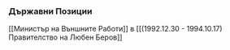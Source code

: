 ### Държавни Позиции
[[Министър на Външните Работи]] в [[(1992.12.30 - 1994.10.17) Правителство на Любен Беров]]